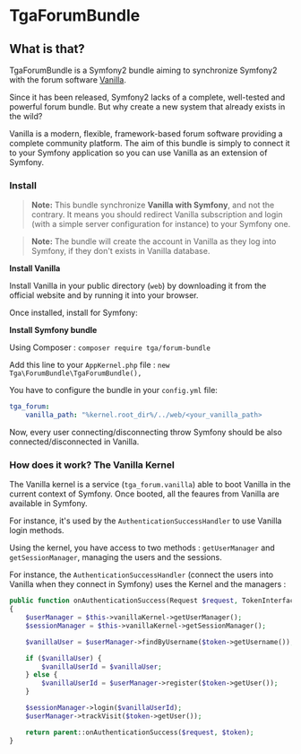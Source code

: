 
TgaForumBundle
==============

What is that?
-------------

TgaForumBundle is a Symfony2 bundle aiming to synchronize Symfony2 with the forum software
[Vanilla](http://vanillaforums.org/).

Since it has been released, Symfony2 lacks of a complete, well-tested and powerful forum bundle.
But why create a new system that already exists in the wild?

Vanilla is a modern, flexible, framework-based forum software providing a complete community
platform. The aim of this bundle is simply to connect it to your Symfony application so you
can use Vanilla as an extension of Symfony.

### Install

> **Note:** This bundle synchronize **Vanilla with Symfony**, and not the contrary. It means you should
> redirect Vanilla subscription and login (with a simple server configuration for instance) to your
> Symfony one.

> **Note:** The bundle will create the account in Vanilla as they log into Symfony, if they don't exists
> in Vanilla database.


**Install Vanilla**

Install Vanilla in your public directory (`web`) by downloading it from the official
website and by running it into your browser.

Once installed, install for Symfony:

**Install Symfony bundle**

Using Composer : `composer require tga/forum-bundle`

Add this line to your `AppKernel.php` file : `new Tga\ForumBundle\TgaForumBundle(),`

You have to configure the bundle in your `config.yml` file:

``` yaml
tga_forum:
    vanilla_path: "%kernel.root_dir%/../web/<your_vanilla_path>
```

Now, every user connecting/disconnecting throw Symfony should be also connected/disconnected
in Vanilla.


### How does it work? The Vanilla Kernel

The Vanilla kernel is a service (`tga_forum.vanilla`) able to boot Vanilla in the current
context of Symfony. Once booted, all the feaures from Vanilla are available in Symfony.

For instance, it's used by the `AuthenticationSuccessHandler` to use Vanilla login methods.

Using the kernel, you have access to two methods : `getUserManager` and `getSessionManager`,
managing the users and the sessions.

For instance, the `AuthenticationSuccessHandler` (connect the users into Vanilla when they
connect in Symfony) uses the Kernel and the managers :

``` php
public function onAuthenticationSuccess(Request $request, TokenInterface $token)
{
    $userManager = $this->vanillaKernel->getUserManager();
    $sessionManager = $this->vanillaKernel->getSessionManager();

    $vanillaUser = $userManager->findByUsername($token->getUsername());

    if ($vanillaUser) {
        $vanillaUserId = $vanillaUser;
    } else {
        $vanillaUserId = $userManager->register($token->getUser());
    }

    $sessionManager->login($vanillaUserId);
    $userManager->trackVisit($token->getUser());

    return parent::onAuthenticationSuccess($request, $token);
}
```
